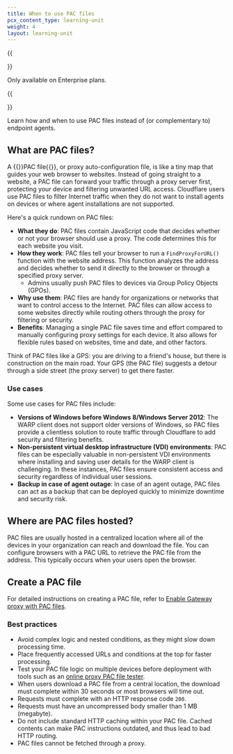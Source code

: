 ```yaml
---
title: When to use PAC files
pcx_content_type: learning-unit
weight: 4
layout: learning-unit
---
```


{{<Aside type="note">}}

Only available on Enterprise plans.

{{</Aside>}}

Learn how and when to use PAC files instead of (or complementary to) endpoint agents.

## What are PAC files?

A {{<glossary-tooltip term_id="PAC file">}}PAC file{{</glossary-tooltip>}}, or proxy auto-configuration file, is like a tiny map that guides your web browser to websites. Instead of going straight to a website, a PAC file can forward your traffic through a proxy server first, protecting your device and filtering unwanted URL access. Cloudflare users use PAC files to filter Internet traffic when they do not want to install agents on devices or where agent installations are not supported.

Here's a quick rundown on PAC files:

- **What they do**: PAC files contain JavaScript code that decides whether or not your browser should use a proxy. The code determines this for each website you visit.
- **How they work**: PAC files tell your browser to run a `FindProxyForURL()` function with the website address. This function analyzes the address and decides whether to send it directly to the browser or through a specified proxy server.
  - Admins usually push PAC files to devices via Group Policy Objects (GPOs).
- **Why use them**: PAC files are handy for organizations or networks that want to control access to the Internet. PAC files can allow access to some websites directly while routing others through the proxy for filtering or security.
- **Benefits**: Managing a single PAC file saves time and effort compared to manually configuring proxy settings for each device. It also allows for flexible rules based on websites, time and date, and other factors.

Think of PAC files like a GPS: you are driving to a friend's house, but there is construction on the main road. Your GPS (the PAC file) suggests a detour through a side street (the proxy server) to get there faster.

### Use cases

 Some use cases for PAC files include:

- **Versions of Windows before Windows 8/Windows Server 2012**: The WARP client does not support older versions of Windows, so PAC files provide a clientless solution to route traffic through Cloudflare to add security and filtering benefits.
- **Non-persistent virtual desktop infrastructure (VDI) environments**: PAC files can be especially valuable in non-persistent VDI environments where installing and saving user details for the WARP client is challenging. In these instances, PAC files ensure consistent access and security regardless of individual user sessions.
- **Backup in case of agent outage**: In case of an agent outage, PAC files can act as a backup that can be deployed quickly to minimize downtime and security risk.

## Where are PAC files hosted?

PAC files are usually hosted in a centralized location where all of the devices in your organization can reach and download the file. You can configure browsers with a PAC URL to retrieve the PAC file from the address. This typically occurs when your users open the browser.

## Create a PAC file

For detailed instructions on creating a PAC file, refer to [Enable Gateway proxy with PAC files](/cloudflare-one/connections/connect-devices/agentless/pac-files/).

### Best practices

- Avoid complex logic and nested conditions, as they might slow down processing time.
- Place frequently accessed URLs and conditions at the top for faster processing.
- Test your PAC file logic on multiple devices before deployment with tools such as an [online proxy PAC file tester](https://thorsen.pm/proxyforurl).
- When users download a PAC file from a central location, the download must complete within 30 seconds or most browsers will time out.
- Requests must complete with an HTTP response code `200`.
- Requests must have an uncompressed body smaller than 1 MB (megabyte).
- Do not include standard HTTP caching within your PAC file. Cached contents can make PAC instructions outdated, and thus lead to bad HTTP routing.
- PAC files cannot be fetched through a proxy.

